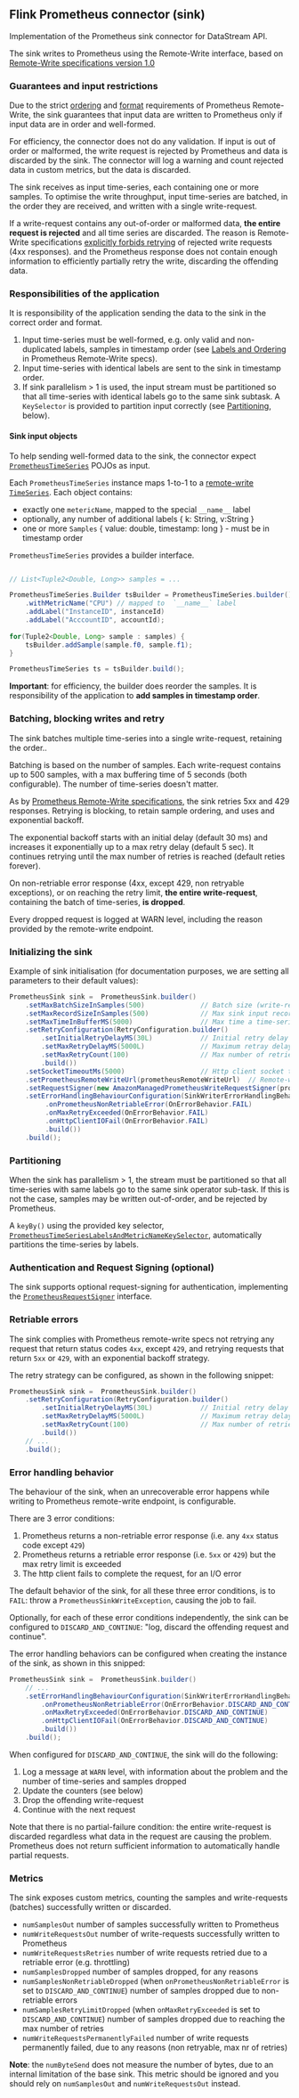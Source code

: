 ## Flink Prometheus connector (sink)

Implementation of the Prometheus sink connector for DataStream API.

The sink writes to Prometheus using the Remote-Write interface, based on [Remote-Write specifications version 1.0](https://prometheus.io/docs/concepts/remote_write_spec/)

### Guarantees and input restrictions

Due to the strict [ordering](https://prometheus.io/docs/concepts/remote_write_spec/#ordering) and [format](https://prometheus.io/docs/concepts/remote_write_spec/#labels) requirements
of Prometheus Remote-Write, the sink guarantees that input data are written to Prometheus only if input data are in order and well-formed.

For efficiency, the connector does not do any validation.
If input is out of order or malformed, the write request is rejected by Prometheus and data is discarded by the sink.
The connector will log a warning and count rejected data in custom metrics, but the data is discarded.

The sink receives as input time-series, each containing one or more samples. 
To optimise the write throughput, input time-series are batched, in the order they are received, and written with a single write-request.

If a write-request contains any out-of-order or malformed data, **the entire request is rejected** and all time series are discarded.
The reason is Remote-Write specifications [explicitly forbids retrying](https://prometheus.io/docs/concepts/remote_write_spec/#retries-backoff) of rejected write requests (4xx responses).
and the Prometheus response does not contain enough information to efficiently partially retry the write, discarding the offending data.

### Responsibilities of the application

It is responsibility of the application sending the data to the sink in the correct order and format.

1. Input time-series must be well-formed, e.g. only valid and non-duplicated labels, 
samples in timestamp order (see [Labels and Ordering](https://prometheus.io/docs/concepts/remote_write_spec/#labels) in Prometheus Remote-Write specs).
2. Input time-series with identical labels are sent to the sink in timestamp order.
3. If sink parallelism > 1 is used, the input stream must be partitioned so that all time-series with identical labels go to the same sink subtask. A `KeySelector` is provided to partition input correctly (see [Partitioning](#partitioning), below). 


#### Sink input objects

To help sending well-formed data to the sink, the connector expect [`PrometheusTimeSeries`](./src/main/java/org/apache/flink/connector/prometheus/sink/PrometheusTimeSeries.java) POJOs as input.

Each `PrometheusTimeSeries` instance maps 1-to-1 to a [remote-write `TimeSeries`](https://prometheus.io/docs/concepts/remote_write_spec/#protocol). Each object contains:
* exactly one `metericName`, mapped to the special  `__name__` label
* optionally, any number of additional labels { k: String, v:String }
* one or more `Samples` { value: double, timestamp: long } - must be in timestamp order

`PrometheusTimeSeries` provides a builder interface.

```java

// List<Tuple2<Double, Long>> samples = ...

PrometheusTimeSeries.Builder tsBuilder = PrometheusTimeSeries.builder()
    .withMetricName("CPU") // mapped to  `__name__` label
    .addLabel("InstanceID", instanceId)
    .addLabel("AcccountID", accountId);
    
for(Tuple2<Double, Long> sample : samples) {
    tsBuilder.addSample(sample.f0, sample.f1);
}

PrometheusTimeSeries ts = tsBuilder.build();
```


**Important**: for efficiency, the builder does reorder the samples. It is responsibility of the application to **add samples in timestamp order**.

### Batching, blocking writes and retry

The sink batches multiple time-series into a single write-request, retaining the order..

Batching is based on the number of samples. Each write-request contains up to 500 samples, with a max buffering time of 5 seconds 
(both configurable). The number of time-series doesn't matter.

As by [Prometheus Remote-Write specifications](https://prometheus.io/docs/concepts/remote_write_spec/#retries-backoff), 
the sink retries 5xx and 429 responses. Retrying is blocking, to retain sample ordering, and uses and exponential backoff.

The exponential backoff starts with an initial delay (default 30 ms) and increases it exponentially up to a max retry 
delay (default 5 sec). It continues retrying until the max number of retries is reached (default reties forever).

On non-retriable error response (4xx, except 429, non retryable exceptions), or on reaching the retry limit, 
**the entire write-request**, containing the batch of time-series, **is dropped**.

Every dropped request is logged at WARN level, including the reason provided by the remote-write endpoint.

### Initializing the sink

Example of sink initialisation (for documentation purposes, we are setting all parameters to their default values):

```java
PrometheusSink sink =  PrometheusSink.builder()
    .setMaxBatchSizeInSamples(500)              // Batch size (write-request size), in samples (default: 500)
    .setMaxRecordSizeInSamples(500)             // Max sink input record size, in samples (default: 500), must be <= maxBatchSizeInSamples
    .setMaxTimeInBufferMS(5000)                 // Max time a time-series is buffered for batching (default: 5000 ms)
    .setRetryConfiguration(RetryConfiguration.builder()
        .setInitialRetryDelayMS(30L)            // Initial retry delay (default: 30 ms)
        .setMaxRetryDelayMS(5000L)              // Maximum retray delay, with exponential backoff (default: 5000 ms)
        .setMaxRetryCount(100)                  // Max number of retries (default: 100)
        .build())
    .setSocketTimeoutMs(5000)                   // Http client socket timeout (default: 5000 ms)
    .setPrometheusRemoteWriteUrl(prometheusRemoteWriteUrl)  // Remote-write URL
    .setRequestSigner(new AmazonManagedPrometheusWriteRequestSigner(prometheusRemoteWriteUrl, prometheusRegion)) // Optional request signed (AMP request signer in this example)
    .setErrorHandlingBehaviourConfiguration(SinkWriterErrorHandlingBehaviorConfiguration.builder()
         .onPrometheusNonRetriableError(OnErrorBehavior.FAIL)
         .onMaxRetryExceeded(OnErrorBehavior.FAIL)
         .onHttpClientIOFail(OnErrorBehavior.FAIL)
         .build())
    .build();
```

### Partitioning

When the sink has parallelism > 1, the stream must be partitioned so that all time-series with same labels go to the same
sink operator sub-task. If this is not the case, samples may be written out-of-order, and be rejected by Prometheus.

A `keyBy()` using the provided key selector, 
[`PrometheusTimeSeriesLabelsAndMetricNameKeySelector`](./src/main/java/org/apache/flink/connector/prometheus/sink/PrometheusTimeSeriesLabelsAndMetricNameKeySelector.java), automatically partitions the time-series by labels.

### Authentication and Request Signing (optional)

The sink supports optional request-signing for authentication, implementing the 
[`PrometheusRequestSigner`](./src/main/java/org/apache/flink/connector/prometheus/sink/PrometheusRequestSigner.java)
interface.

### Retriable errors

The sink complies with Prometheus remote-write specs not retrying any request that return status codes `4xx`, except `429`, 
and retrying requests that return `5xx` or `429`, with an exponential backoff strategy.

The retry strategy can be configured, as shown in the following snippet:

```java
PrometheusSink sink =  PrometheusSink.builder()
    .setRetryConfiguration(RetryConfiguration.builder()
        .setInitialRetryDelayMS(30L)            // Initial retry delay (default: 30 ms)
        .setMaxRetryDelayMS(5000L)              // Maximum retray delay, with exponential backoff (default: 5000 ms)
        .setMaxRetryCount(100)                  // Max number of retries (default: 100)
        .build())
    // ...    
    .build();
```

### Error handling behavior

The behaviour of the sink, when an unrecoverable error happens while writing to Prometheus remote-write endpoint, is configurable.

There are 3 error conditions:

1. Prometheus returns a non-retriable error response (i.e. any `4xx` status code except `429`)
2. Prometheus returns a retriable error response (i.e. `5xx` or `429`) but the max retry limit is exceeded
3. The http client fails to complete the request, for an I/O error

The default behavior of the sink, for all these three error conditions, is to `FAIL`: throw a `PrometheusSinkWriteException`, causing the job to fail.

Optionally, for each of these error conditions independently, the sink can be configured to `DISCARD_AND_CONTINUE`: "log, discard the offending request and continue".

The error handling behaviors can be configured when creating the instance of the sink, as shown in this snipped:

```java
PrometheusSink sink =  PrometheusSink.builder()
    // ...    
    .setErrorHandlingBehaviourConfiguration(SinkWriterErrorHandlingBehaviorConfiguration.builder()
        .onPrometheusNonRetriableError(OnErrorBehavior.DISCARD_AND_CONTINUE)
        .onMaxRetryExceeded(OnErrorBehavior.DISCARD_AND_CONTINUE)
        .onHttpClientIOFail(OnErrorBehavior.DISCARD_AND_CONTINUE)
        .build())
    .build();
```

When configured for `DISCARD_AND_CONTINUE`, the sink will do the following:

1. Log a message at `WARN` level, with information about the problem and the number of time-series and samples dropped
2. Update the counters (see below)
3. Drop the offending write-request
4. Continue with the next request

Note that there is no partial-failure condition: the entire write-request is discarded regardless what data in the request are causing the problem.
Prometheus does not return sufficient information to automatically handle partial requests.

### Metrics

The sink exposes custom metrics, counting the samples and write-requests (batches) successfully written or discarded.

* `numSamplesOut` number of samples successfully written to Prometheus
* `numWriteRequestsOut` number of write-requests successfully written to Prometheus
* `numWriteRequestsRetries` number of write requests retried due to a retriable error (e.g. throttling)
* `numSamplesDropped` number of samples dropped, for any reasons
* `numSamplesNonRetriableDropped` (when `onPrometheusNonRetriableError` is set to `DISCARD_AND_CONTINUE`) number of samples dropped due to non-retriable errors
* `numSamplesRetryLimitDropped` (when `onMaxRetryExceeded` is set to `DISCARD_AND_CONTINUE`) number of samples dropped due to reaching the max number of retries
* `numWriteRequestsPermanentlyFailed` number of write requests permanently failed, due to any reasons (non retryable, max nr of retries)

**Note**: the `numByteSend` does not measure the number of bytes, due to an internal limitation of the base sink. 
This metric should be ignored and you should rely on `numSamplesOut` and `numWriteRequestsOut` instead.


